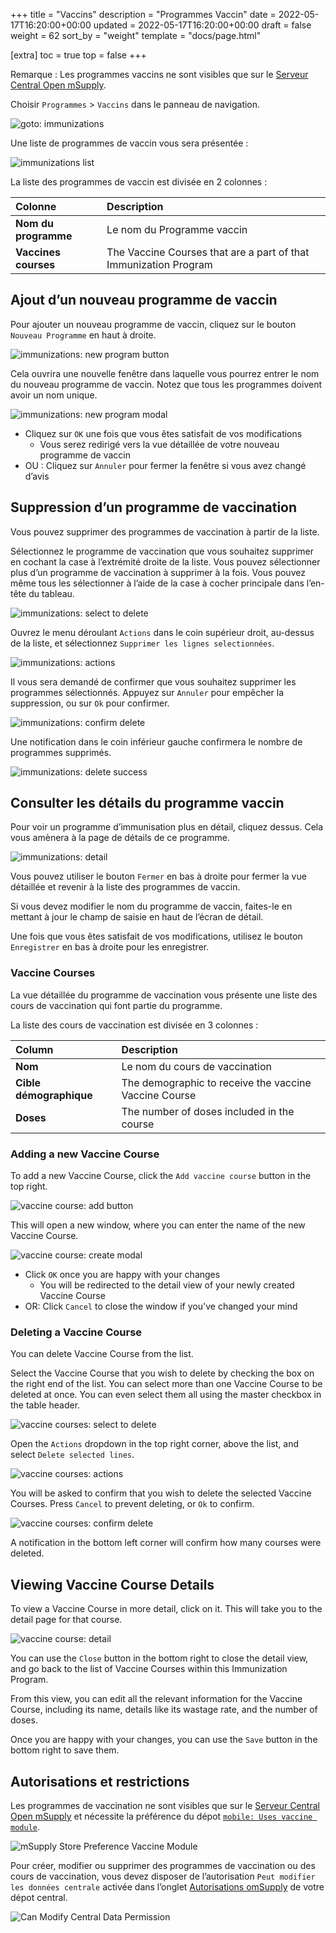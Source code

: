 +++
title = "Vaccins"
description = "Programmes Vaccin"
date = 2022-05-17T16:20:00+00:00
updated = 2022-05-17T16:20:00+00:00
draft = false
weight = 62
sort_by = "weight"
template = "docs/page.html"

[extra]
toc = true
top = false
+++

Remarque : Les programmes vaccins ne sont visibles que sur le [Serveur Central Open mSupply](/docs/getting_started/central).

Choisir `Programmes` > `Vaccins` dans le panneau de navigation.

![goto: immunizations](/docs/programs/images/goto_immunizations.png)

Une liste de programmes de vaccin vous sera présentée :

![immunizations list](/docs/programs/images/immunizations.png)

La liste des programmes de vaccin est divisée en 2 colonnes :

| Colonne              | Description                                                      |
| :------------------ | :--------------------------------------------------------------- |
| **Nom du programme**    | Le nom du Programme vaccin                             |
| **Vaccines courses** | The Vaccine Courses that are a part of that Immunization Program |

## Ajout d’un nouveau programme de vaccin

Pour ajouter un nouveau programme de vaccin, cliquez sur le bouton `Nouveau Programme` en haut à droite.

![immunizations: new program button](/docs/programs/images/immunizations_new_program_button.png)

Cela ouvrira une nouvelle fenêtre dans laquelle vous pourrez entrer le nom du nouveau programme de vaccin. Notez que tous les programmes doivent avoir un nom unique.

![immunizations: new program modal](/docs/programs/images/immunizations_new_program_modal.png)

- Cliquez sur `OK` une fois que vous êtes satisfait de vos modifications
  - Vous serez redirigé vers la vue détaillée de votre nouveau programme de vaccin
- OU : Cliquez sur `Annuler` pour fermer la fenêtre si vous avez changé d’avis

## Suppression d’un programme de vaccination

Vous pouvez supprimer des programmes de vaccination à partir de la liste.

Sélectionnez le programme de vaccination que vous souhaitez supprimer en cochant la case à l’extrémité droite de la liste. Vous pouvez sélectionner plus d’un programme de vaccination à supprimer à la fois. Vous pouvez même tous les sélectionner à l’aide de la case à cocher principale dans l’en-tête du tableau.

![immunizations: select to delete](/docs/programs/images/immunizations_select.png)

Ouvrez le menu déroulant `Actions` dans le coin supérieur droit, au-dessus de la liste, et sélectionnez `Supprimer les lignes selectionnées`.

![immunizations: actions](/docs/programs/images/immunizations_actions.png)

Il vous sera demandé de confirmer que vous souhaitez supprimer les programmes sélectionnés. Appuyez sur `Annuler` pour empêcher la suppression, ou sur `Ok` pour confirmer.

![immunizations: confirm delete](/docs/programs/images/immunizations_confirm_delete.png)

Une notification dans le coin inférieur gauche confirmera le nombre de programmes supprimés.

![immunizations: delete success](/docs/programs/images/immunizations_delete_success.png)

## Consulter les détails du programme vaccin

Pour voir un programme d’immunisation plus en détail, cliquez dessus. Cela vous amènera à la page de détails de ce programme.

![immunizations: detail](/docs/programs/images/immunizations_detail.png)

Vous pouvez utiliser le bouton `Fermer` en bas à droite pour fermer la vue détaillée et revenir à la liste des programmes de vaccin.

Si vous devez modifier le nom du programme de vaccin, faites-le en mettant à jour le champ de saisie en haut de l’écran de détail.

Une fois que vous êtes satisfait de vos modifications, utilisez le bouton `Enregistrer` en bas à droite pour les enregistrer.

### Vaccine Courses

La vue détaillée du programme de vaccination vous présente une liste des cours de vaccination qui font partie du programme.

La liste des cours de vaccination est divisée en 3 colonnes :

| Column                 | Description                                           |
| :--------------------- | :---------------------------------------------------- |
| **Nom**               | Le nom du cours de vaccination                        |
| **Cible démographique** | The demographic to receive the vaccine Vaccine Course |
| **Doses**              | The number of doses included in the course            |

### Adding a new Vaccine Course

To add a new Vaccine Course, click the `Add vaccine course` button in the top right.

![vaccine course: add button](/docs/programs/images/vaccine_course_add_button.png)

This will open a new window, where you can enter the name of the new Vaccine Course.

![vaccine course: create modal](/docs/programs/images/vaccine_course_add.png)

- Click `OK` once you are happy with your changes
  - You will be redirected to the detail view of your newly created Vaccine Course
- OR: Click `Cancel` to close the window if you've changed your mind

### Deleting a Vaccine Course

You can delete Vaccine Course from the list.

Select the Vaccine Course that you wish to delete by checking the box on the right end of the list. You can select more than one Vaccine Course to be deleted at once. You can even select them all using the master checkbox in the table header.

![vaccine courses: select to delete](/docs/programs/images/vaccine_courses_select.png)

Open the `Actions` dropdown in the top right corner, above the list, and select `Delete selected lines`.

![vaccine courses: actions](/docs/programs/images/immunizations_actions.png)

You will be asked to confirm that you wish to delete the selected Vaccine Courses. Press `Cancel` to prevent deleting, or `Ok` to confirm.

![vaccine courses: confirm delete](/docs/programs/images/vaccine_courses_confirm_delete.png)

A notification in the bottom left corner will confirm how many courses were deleted.

## Viewing Vaccine Course Details

To view a Vaccine Course in more detail, click on it. This will take you to the detail page for that course.

![vaccine course: detail](/docs/programs/images/vaccine_course_detail.png)

You can use the `Close` button in the bottom right to close the detail view, and go back to the list of Vaccine Courses within this Immunization Program.

From this view, you can edit all the relevant information for the Vaccine Course, including its name, details like its wastage rate, and the number of doses.

Once you are happy with your changes, you can use the `Save` button in the bottom right to save them.

## Autorisations et restrictions

Les programmes de vaccination ne sont visibles que sur le [Serveur Central Open mSupply](/docs/getting_started/central) et nécessite la préférence du dépot [`mobile: Uses vaccine module`](https://docs.msupply.org.nz/cold_chain_equipment:mobile?s[]=vaccine#enable_the_vaccine_module_for_the_mobile_store).

![mSupply Store Preference Vaccine Module](/docs/programs/images/vaccine_module.png)

Pour créer, modifier ou supprimer des programmes de vaccination ou des cours de vaccination, vous devez disposer de l’autorisation `Peut modifier les données centrale` activée dans l’onglet [Autorisations omSupply](https://docs.msupply.org.nz/admin:managing_users?s[]=permission#omsupply_permissions_tab) de votre dépot central.

![Can Modify Central Data Permission](/docs/programs/images/can_modify_central.png)
